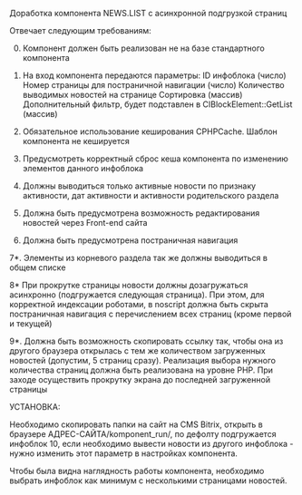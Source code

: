 Доработка компонента NEWS.LIST с асинхронной подгрузкой страниц

Отвечает следующим требованиям:

0. Компонент должен быть реализован не на базе стандартного компонента

1. На вход компонента передаются параметры:
ID инфоблока (число)
Номер страницы для постраничной навигации (число)
Количество выводимых новостей на странице
Сортировка (массив)
 Дополнительный фильтр, будет подставлен в CIBlockElement::GetList (массив)

2. Обязательное использование кеширования CPHPCache. Шаблон компонента не кешируется

3. Предусмотреть корректный сброс кеша компонента по изменению элементов данного инфоблока

4. Должны выводиться только активные новости по признаку активности, дат активности и активности родительского раздела

5. Должна быть предусмотрена возможность редактирования новостей через Front-end сайта

6. Должна быть предусмотрена постраничная навигация

7*. Элементы из корневого раздела так же должны выводиться в общем списке

8* При прокрутке страницы новости должны дозагружаться асинхронно (подгружается следующая страница). При этом, для корректной индексации роботами, в noscript должна быть скрыта постраничная навигация с перечислением всех страниц (кроме первой и текущей)

9*. Должна быть возможность скопировать ссылку так, чтобы она из другого браузера открылась с тем же количеством загруженных новостей (допустим, 5 страниц сразу). Реализация выбора нужного количества страниц должна быть реализована на уровне PHP. При заходе осуществить прокрутку экрана до последней загруженной страницы

УСТАНОВКА:

Необходимо скопировать папки на сайт на CMS Bitrix, открыть в браузере АДРЕС-САЙТА/komponent_run/, по дефолту подгружается инфоблок 10, если необходимо вывести новости из другого инфоблока - нужно изменить этот параметр в настройках компонента.

Чтобы была видна наглядность работы компонента, необходимо выбрать инфоблок как минимум с несколькими страницами новостей.

